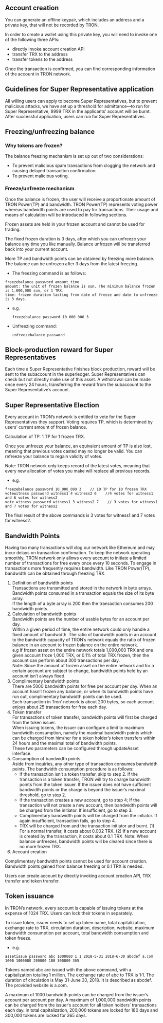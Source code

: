 ## Account creation

You can generate an offline keypair, which includes an address and a private key, that will not be recorded by TRON. 

In order to create a wallet using this private key, you will need to invoke one of the following three APIs:

+ directly invoke account creation API
+ transfer TRX to the address
+ transfer tokens to the address 

Once the transaction is confirmed, you can find corresponding information of the account in TRON network.

## Guidelines for Super Representative application

All willing users can apply to become Super Representatives, but to prevent malicious attacks, we have set up a threshold for admittance—to run for Super Representative, 9999 TRX in the applicants’ account will be burnt. After successful application, users can run for Super Representatives.

## Freezing/unfreezing balance

### Why tokens are frozen?

The balance freezing mechanism is set up out of two considerations:
+ To prevent malicious spam transactions from clogging the network and causing delayed transaction confirmation.
+ To prevent malicious voting.

### Freeze/unfreeze mechanism

Once the balance is frozen, the user will receive a proportionate amount of TRON Power(TP) and bandwidth. TRON Power(TP) represents voting power whereas bandwidth points are used to pay for transactions. Their usage and means of calculation will be introduced in following sections.

Frozen assets are held in your frozen account and cannot be used for trading.

The fixed frozen duration is 3 days, after which you can unfreeze your balance any time you like manually. Balance unfrozen will be transferred back into your current account.

More TP and bandwidth points can be obtained by freezing more balance. The balance can be unfrozen after 3 days from the latest freezing.

+ The freezing command is as follows: 

```
freezebalance password amount time
amount: the unit of frozen balance is sun. The minimum balance frozen is 1,000,000 sun, or 1 TRX.
time: frozen duration lasting from date of freeze and date to unfreeze is 3 days.
```

+ e.g.

    `freezebalance password 10_000_000 3`

+ Unfreezing command:

    `unfreezebalance password`

## Block-production reward for Super Representatives

Each time a Super Representative finishes block production, reward will be sent to the subaccount in the superledger. Super Representatives can check but not directly make use of this asset. A withdrawal can be made once every 24 hours, transferring the reward from the subaccount to the Super Representative’s account.

## Super Representative Election

Every account in TRON’s network is entitled to vote for the Super Representatives they support. Voting requires TP, which is determined by users’ current amount of frozen balance.

Calculation of TP: 1 TP for 1 frozen TRX.

Once you unfreeze your balance, an equivalent amount of TP is also lost, meaning that previous votes casted may no longer be valid. You can refreeze your balance to regain validity of votes.

Note: TRON network only keeps record of the latest votes, meaning that every new allocation of votes you make will replace all previous records.

+ e.g.

```
freezebalance password 10_000_000 3    // 10 TP for 10 frozen TRX
votewitness password witness1 4 witness2 6    //4 votes for witness1 and 6 votes for witness2
vote witness password witness1 3 witness2 7    // 3 votes for witness1 and 7 votes for witness2
```
The final result of the above commands is 3 votes for witness1 and 7 votes for witness2.

## Bandwidth Points

Having too many transactions will clog our network like Ethereum and may incur delays on transaction confirmation. To keep the network operating smoothly, TRON network only allows every account to initiate a limited number of transactions for free every once every 10 seconds. To engage in transactions more frequently requires bandwidth. Like TRON Power(TP), bandwidth can be obtained through freezing TRX.

1. Definition of bandwidth points  
Transactions are transmitted and stored in the network in byte arrays. Bandwidth points consumed in a transaction equals the size of its byte array.  
If the length of a byte array is 200 then the transaction consumes 200 bandwidth points.
2. Calculation of bandwidth points  
Bandwidth points are the number of usable bytes for an account per day.  
Within a given period of time, the entire network could only handle a fixed amount of bandwidth. 
The ratio of bandwidth points in an account to the bandwidth capacity of TRON’s network equals the ratio of frozen balance in an account to frozen balance on the entire network.  
e.g If frozen asset on the entire network totals 1,000,000 TRX and one given account froze 1,000 TRX, or 0.1% of total TRX frozen, then the account can perform about 300 transactions per day.  
Note: Since the amount of frozen asset on the entire network and for a certain account are subject to change, bandwidth points held by an account isn’t always fixed.
3. Complimentary bandwidth points  
There are 5000 bandwidth points for free per account per day. When an account hasn’t frozen any balance, or when its bandwidth points have run out, complimentary bandwidth points can be used.  
Each transaction in Tron’ network is about 200 bytes, so each account enjoys about 25 transactions for free each day.  
4. Token transfer  
For transactions of token transfer, bandwidth points will first be charged from the token issuer.  
When issuing tokens, the issuer can configure a limit to maximum bandwidth consumption, namely the maximal bandwidth points which can be charged from him/her for a token holder’s token transfers within 24 hours and the maximal total of bandwidth points.  
These two parameters can be configured through updateAsset interface.
5. Consumption of bandwidth points  
Aside from inquiries, any other type of transaction consumes bandwidth points. The bandwidth consumption procedure is as follows:
    + If the transaction isn’t a token transfer, skip to step 2. If the transaction is a token transfer, TRON will try to charge bandwidth points from the token issuer. If the issuer does not have sufficient bandwidth points or the charge is beyond the issuer’s maximal threshold, go to step 2.
    + If the transaction creates a new account, go to step 4; If the transaction will not create a new account, then bandwidth points will be charged from the initiator. If insufficient, go to step 3.
    + Complimentary bandwidth points will be charged from the initiator. If again insufficient, transaction fails, go to step 4. 
    + TRX will be charged from and the transaction initiator and burnt.
      (1) For a normal transfer, it costs about 0.002 TRX.
      (2) If a new account is created by the transaction, it costs about 0.1 TRX.
    Note: When balance unfreezes, bandwidth points will be cleared since there is no more frozen TRX.
6. Account creation  

Complimentary bandwidth points cannot be used for account creation. Bandwidth points gained from balance freezing or 0.1 TRX is needed.

Users can create account by directly invoking account creation API, TRX transfer and token transfer.

## Token issuance

In TRON’s network, every account is capable of issuing tokens at the expense of 1024 TRX. Users can lock their tokens in separately.

To issue token, issuer needs to set up token name, total capitalization, exchange rate to TRX, circulation duration, description, website, maximum bandwidth consumption per account, total bandwidth consumption and token freeze.

+ e.g. 

`assetissue password abc 1000000 1 1 2018-5-31 2018-6-30 abcdef a.com 1000 1000000 200000 180 300000 365 `  

Tokens named abc are issued with the above command, with a capitalization totaling 1 million. The exchange rate of abc to TRX is 1:1. The duration of circulation is May 31-June 30, 2018. It is described as abcdef. The provided website is a.com.

A maximum of 1000 bandwidth points can be charged from the issuer’s account per account per day. A maximum of 1,000,000 bandwidth points can be charged from the issuer’s account for all token holders’ transactions each day. in total capitalization, 200,000 tokens are locked for 180 days and 300,000 tokens are locked for 365 days.


